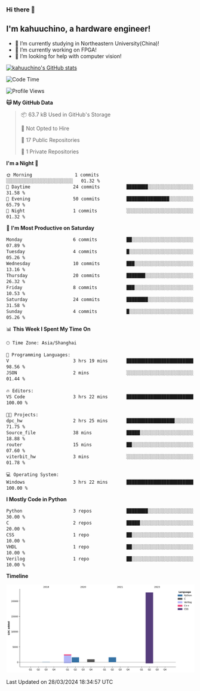 ### Hi there 👋

## I'm kahuuchino, a hardware engineer!

- 🌱 I’m currently studying in Northeastern University(China)!
- 🔭 I’m currently working on FPGA!
- 🤔 I’m looking for help with computer vision!

[![kahuuchino's GitHub stats](https://github-readme-stats.vercel.app/api?username=kahuuchino)](https://github.com/kahuuchino/github-readme-stats)

<!--START_SECTION:waka-->
![Code Time](http://img.shields.io/badge/Code%20Time-3%20hrs%2022%20mins-blue)

![Profile Views](http://img.shields.io/badge/Profile%20Views-0-blue)

**🐱 My GitHub Data** 

> 📦 63.7 kB Used in GitHub's Storage 
 > 
> 🚫 Not Opted to Hire
 > 
> 📜 17 Public Repositories 
 > 
> 🔑 1 Private Repositories 
 > 
**I'm a Night 🦉** 

```text
🌞 Morning                1 commits           ░░░░░░░░░░░░░░░░░░░░░░░░░   01.32 % 
🌆 Daytime                24 commits          ████████░░░░░░░░░░░░░░░░░   31.58 % 
🌃 Evening                50 commits          ████████████████░░░░░░░░░   65.79 % 
🌙 Night                  1 commits           ░░░░░░░░░░░░░░░░░░░░░░░░░   01.32 % 
```
📅 **I'm Most Productive on Saturday** 

```text
Monday                   6 commits           ██░░░░░░░░░░░░░░░░░░░░░░░   07.89 % 
Tuesday                  4 commits           █░░░░░░░░░░░░░░░░░░░░░░░░   05.26 % 
Wednesday                10 commits          ███░░░░░░░░░░░░░░░░░░░░░░   13.16 % 
Thursday                 20 commits          ███████░░░░░░░░░░░░░░░░░░   26.32 % 
Friday                   8 commits           ███░░░░░░░░░░░░░░░░░░░░░░   10.53 % 
Saturday                 24 commits          ████████░░░░░░░░░░░░░░░░░   31.58 % 
Sunday                   4 commits           █░░░░░░░░░░░░░░░░░░░░░░░░   05.26 % 
```


📊 **This Week I Spent My Time On** 

```text
🕑︎ Time Zone: Asia/Shanghai

💬 Programming Languages: 
V                        3 hrs 19 mins       █████████████████████████   98.56 % 
JSON                     2 mins              ░░░░░░░░░░░░░░░░░░░░░░░░░   01.44 % 

🔥 Editors: 
VS Code                  3 hrs 22 mins       █████████████████████████   100.00 % 

🐱‍💻 Projects: 
dpc_hw                   2 hrs 25 mins       ██████████████████░░░░░░░   71.75 % 
Source_file              38 mins             █████░░░░░░░░░░░░░░░░░░░░   18.88 % 
router                   15 mins             ██░░░░░░░░░░░░░░░░░░░░░░░   07.60 % 
viterbit_hw              3 mins              ░░░░░░░░░░░░░░░░░░░░░░░░░   01.78 % 

💻 Operating System: 
Windows                  3 hrs 22 mins       █████████████████████████   100.00 % 
```

**I Mostly Code in Python** 

```text
Python                   3 repos             ████████░░░░░░░░░░░░░░░░░   30.00 % 
C                        2 repos             █████░░░░░░░░░░░░░░░░░░░░   20.00 % 
CSS                      1 repo              ██░░░░░░░░░░░░░░░░░░░░░░░   10.00 % 
VHDL                     1 repo              ██░░░░░░░░░░░░░░░░░░░░░░░   10.00 % 
Verilog                  1 repo              ██░░░░░░░░░░░░░░░░░░░░░░░   10.00 % 
```



**Timeline**

![Lines of Code chart](https://raw.githubusercontent.com/kahuuchino/kahuuchino/main/assets/bar_graph.png)


 Last Updated on 28/03/2024 18:34:57 UTC
<!--END_SECTION:waka-->

<!--
**kahuuchino/kahuuchino** is a ✨ _special_ ✨ repository because its `README.md` (this file) appears on your GitHub profile.

Here are some ideas to get you started:

- 🔭 I’m currently working on ...
- 🌱 I’m currently learning ...
- 👯 I’m looking to collaborate on ...
- 🤔 I’m looking for help with ...
- 💬 Ask me about ...
- 📫 How to reach me: ...
- 😄 Pronouns: ...
- ⚡ Fun fact: ...
-->
